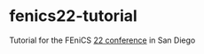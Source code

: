 # fenics22-tutorial
Tutorial for the FEniCS [22 conference](https://fenicsproject.org/fenics-2022/) in San Diego
